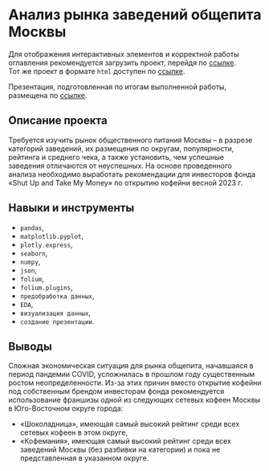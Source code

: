 # Анализ рынка заведений общепита Москвы

Для отображения интерактивных элементов и корректной работы оглавления рекомендуется загрузить проект, перейдя по [ссылке](https://nbviewer.org/github/data-analyst-and-financier/my_portfolio/blob/main/catering_market_analysis/catering_market_analysis.ipynb).  
Тот же проект в формате `html` доступен по [ссылке](https://raw.githubusercontent.com/data-analyst-and-financier/my_portfolio/main/catering_market_analysis/catering_market_analysis.html).

Презентация, подготовленная по итогам выполненной работы, размещена по [ссылке](https://drive.google.com/file/d/1pS_4tx2xG5mUVr1UIT-YP4n_Gv7C4L0E/view?usp=drive_link).

## Описание проекта

Требуется изучить рынок общественного питания Москвы – в разрезе категорий заведений, их размещения по округам, популярности, рейтинга и среднего чека, а также установить, чем успешные заведения отличаются от неуспешных. На основе проведенного анализа необходимо выработать рекомендации для инвесторов фонда «Shut Up and Take My Money» по открытию кофейни весной 2023 г.

## Навыки и инструменты

- `pandas`, 
- `matplotlib.pyplot`, 
- `plotly.express`, 
- `seaborn`, 
- `numpy`, 
- `json`,
- `folium`,
- `folium.plugins`,
- `предобработка данных`,
- `EDA`,
- `визуализация данных`,
- `создание презентации`.

## Выводы

Сложная экономическая ситуация для рынка общепита, начавшаяся в период пандемии COVID, усложнилась в прошлом году существенным ростом неопределенности. Из-за этих причин вместо открытие кофейни под собственным брендом инвесторам фонда рекомендуется использование франшизы одной из следующих сетевых кофеен Москвы в Юго-Восточном округе города:  
- «Шоколадница», имеющая самый высокий рейтинг среди всех сетевых кофеен в этом округе,
- «Кофемания», имеющая самый высокий рейтинг среди всех заведений Москвы (без разбивки на категории) и пока не представленная в указанном округе.
